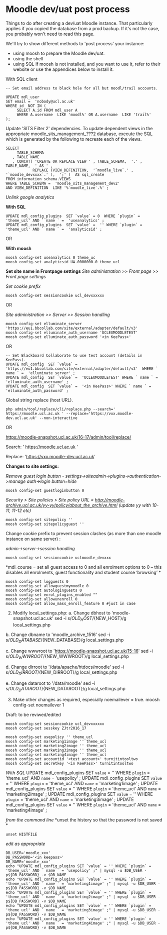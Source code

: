 # Moodle dev/uat post process

Things to do after creating a dev/uat Moodle instance.
That particularly applies if you copied the database from a prod backup.
If it's not the case, you probably won't need to read this page.
 
We'll try to show different methods to 'post process' your instance:  
 - using moosh to prepare the Moodle dev/uat.
 - using the shell
 - using SQL
If moosh is not installed, and you want to use it, refer to their website or use the appendices below to install it.

With SQL client
 
    -- Set email address to black hole for all but moodl/trail accounts.

    UPDATE mdl_user
    SET email =  'nobody@ucl.ac.uk'
    WHERE id  NOT IN (
         SELECT A.id FROM mdl_user A
         WHERE A.username  LIKE 'moodl%' OR A.username  LIKE 'trail%'
    );
    
Update 'SITS Filter 2' dependencies.
To update dependent views in the appropriate moodle_sits_management_???2 database, execute the SQL which is generated by the following to recreate each of the views.
     
    SELECT
         TABLE_SCHEMA
       , TABLE_NAME
       , CONCAT( 'CREATE OR REPLACE VIEW ' , TABLE_SCHEMA,  '.' , TABLE_NAME,  ' AS ' ,
                REPLACE (VIEW_DEFINITION,  '`moodle_live`.' ,  '`moodle_devxxxx`.' ),  ';' )  AS sql_create
    FROM information_schema.VIEWS
    WHERE TABLE_SCHEMA =  'moodle_sits_management_dev2'
    AND VIEW_DEFINITION  LIKE '%`moodle_live`.%' ;

 
*Unlink google analytics*

**With SQL**

    UPDATE mdl_config_plugins  SET `value` = 0  WHERE `plugin` =  'theme_ucl' AND ` name ` =  'useanalytics' ;
    UPDATE mdl_config_plugins  SET `value` =  '' WHERE `plugin` =  'theme_ucl' AND ` name ` =  'analyticsid' ;

OR

**With moosh**

    moosh config-set useanalytics 0 theme_uc
    moosh config-set analyticsid UA-0000000-0 theme_ucl
 
**Set site name in Frontpage settings**
*Site administration >> Front page >> Front page settings*

*Set cookie prefix*

    moosh config-set sessioncookie ucl_devxxxxxx
    
OR

*Site administration >> Server >> Session handling*
 
    moosh config-set elluminate_server 'https://eu1.bbcollab.com/site/external/adapter/default/v3'
    moosh config-set elluminate_auth_username 'UCLEUMOODLETEST'
    moosh config-set elluminate_auth_password '<in KeePass>'
    
OR

    -- Set Blackboard Collaborate to use test account (details in KeePass).
    UPDATE mdl_config  SET `value` =  'https://eu1.bbcollab.com/site/external/adapter/default/v3'  WHERE ` name ` =  'elluminate_server' ;
    UPDATE mdl_config  SET `value` =  'UCLEUMOODLETEST' WHERE ` name ` =  'elluminate_auth_username' ;
    UPDATE mdl_config  SET `value` =  '<in KeePass>' WHERE ` name ` =  'elluminate_auth_password' ;
    
Global string replace (host URL).

    php admin/tool/replace/cli/replace.php --search=' https://moodle.ucl.ac.uk ' --replace='https://vxx.moodle-dev.ucl.ac.uk' --non-interactive
    
OR

https://moodle-snapshot.ucl.ac.uk/16-17/admin/tool/replace/

Search:  ' https://moodle.ucl.ac.uk ' 

Replace: 'https://vxx.moodle-dev.ucl.ac.uk'
 
**Changes to site settings:**

*Remove guest login button - settings->siteadmin->plugins->authentication->manage auth->login button=hide*

    moosh config-set guestloginbutton 0
 
*Security > Site policies > Site policy URL = http://moodle-archive.ucl.ac.uk/yy-yy/policy/about_the_archive.html (update yy with 10-11, 11-12 etc)*

    moosh config-set sitepolicy ''
    moosh config-set sitepolicyguest ''
 
Change cookie prefix to prevent session clashes (as more than one moodle instance on same server) : 

*admin->server->session handling*

    moosh config-set sessioncookie uclmoodle_devxxx
    
*mdl_course = set all guest access to 0 and all enrolment options to 0 – this disables all enrolments, guest functionality and student course ‘browsing’ *

    moosh config-set logguests 0
    moosh config-set allowguestmymoodle 0
    moosh config-set autologinguests 0 
    moosh config-set enrol_plugins_enabled ""
    moosh config-set allowunenroll 0
    moosh config-set allow_mass_enroll_feature 0 #just in case
 
2. Modify local_settings.php:
a. Change dbhost to 'moodle-snapshot.ucl.ac.uk'
    sed -i s/${OLD_HOST}/${NEW_HOST}/g local_settings.php
 
b. Change dbname to 'moodle_archive_1516'
    sed -i s/${OLD_DATABASE}/${NEW_DATABASE}/g local_settings.php
 
c. Change wwwroot to 'https://moodle-snapshot.ucl.ac.uk/15-16'
    sed -i s/${OLD_WWWROOT}/${NEW_WWWROOT}/g local_settings.php
 
d. Change dirroot to '/data/apache/htdocs/moodle'
    sed -i s/${OLD_DIRROOT}/${NEW_DIRROOT}/g local_settings.php
 
e. Change dataroot to '/data/moodle'
    sed -i s/${OLD_DATAROOT}/${NEW_DATAROOT}/g local_settings.php
 
3. Make other changes as required, especially noemailever = true.
    moosh config-set noemailever 1
 
Draft: to be reviwed/edited

    moosh config-set sessioncookie ucl_devxxxxxx
    moosh config-set sesskey ZJtr2016_17

    moosh config-set usepolicy '' theme_ucl
    moosh config-set marketing1image '' theme_ucl
    moosh config-set marketing2image '' theme_ucl
    moosh config-set marketing3image '' theme_ucl
    moosh config-set marketing4image '' theme_ucl
    moosh config-set accountid '<test account>' turnitintooltwo
    moosh config-set secretkey '<in KeePass>' turnitintooltwo
*With SQL*
    UPDATE mdl_config_plugins  SET `value` = ''  WHERE `plugin` =  'theme_ucl' AND ` name ` =  'usepolicy' ;
    UPDATE mdl_config_plugins  SET `value` =  '' WHERE `plugin` =  'theme_ucl' AND ` name ` =  'marketing1image' ;
    UPDATE mdl_config_plugins  SET `value` = ''  WHERE `plugin` =  'theme_ucl' AND ` name ` =  'marketing2image' ;
    UPDATE mdl_config_plugins  SET `value` =  '' WHERE `plugin` =  'theme_ucl' AND ` name ` =  'marketing3image' ;
    UPDATE mdl_config_plugins  SET `value` =  '' WHERE `plugin` =  'theme_ucl' AND ` name ` =  'marketing4image' ;
    
*from the command line*
*unset the history so that the password is not saved *

    unset HISTFILE
    
*edit as appropriate* 

    DB_USER='moodle_xxx' 
    DB_PASSWORD='<in keepass>' 
    DB_NAME='moodle_xxx'
    echo "UPDATE mdl_config_plugins SET `value` = '' WHERE `plugin` = 'theme_ucl' AND ` name ` = 'usepolicy' ;" | mysql -u $DB_USER -p${DB_PASSWORD} -v $DB_NAME
    echo "UPDATE mdl_config_plugins SET `value` = '' WHERE `plugin` = 'theme_ucl' AND ` name ` = 'marketing1image' ;" | mysql -u $DB_USER -p${DB_PASSWORD} -v $DB_NAME
    echo "UPDATE mdl_config_plugins SET `value` = '' WHERE `plugin` = 'theme_ucl' AND ` name ` = 'marketing2image' ;" | mysql -u $DB_USER -p${DB_PASSWORD} -v $DB_NAME
    echo "UPDATE mdl_config_plugins SET `value` = '' WHERE `plugin` = 'theme_ucl' AND ` name ` = 'marketing3image' ;" | mysql -u $DB_USER -p${DB_PASSWORD} -v $DB_NAME
    echo "UPDATE mdl_config_plugins SET `value` = '' WHERE `plugin` = 'theme_ucl' AND ` name ` = 'marketing4image' ;" | mysql -u $DB_USER -p${DB_PASSWORD} -v $DB_NAME
